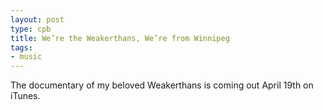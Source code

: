 ```yaml
---
layout: post
type: cpb
title: We’re the Weakerthans, We’re from Winnipeg
tags:
- music
---
```

The documentary of my beloved Weakerthans is coming out April 19th on iTunes.
